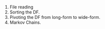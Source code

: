 1. File reading
2. Sorting the DF.
3. Pivoting the DF from long-form to wide-form.
4. Markov Chains.
